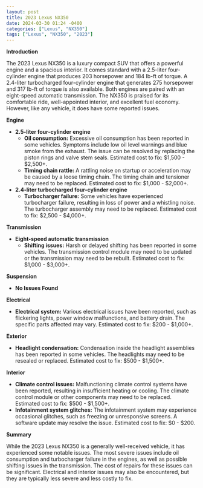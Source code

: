 ```yaml
---
layout: post
title: 2023 Lexus NX350
date: 2024-03-30 01:24 -0400
categories: ["Lexus", "NX350"]
tags: ["Lexus", "NX350", "2023"]
---
```

**Introduction**

The 2023 Lexus NX350 is a luxury compact SUV that offers a powerful engine and a spacious interior. It comes standard with a 2.5-liter four-cylinder engine that produces 203 horsepower and 184 lb-ft of torque. A 2.4-liter turbocharged four-cylinder engine that generates 275 horsepower and 317 lb-ft of torque is also available. Both engines are paired with an eight-speed automatic transmission. The NX350 is praised for its comfortable ride, well-appointed interior, and excellent fuel economy. However, like any vehicle, it does have some reported issues.

**Engine**

* **2.5-liter four-cylinder engine**
    * **Oil consumption:** Excessive oil consumption has been reported in some vehicles. Symptoms include low oil level warnings and blue smoke from the exhaust. The issue can be resolved by replacing the piston rings and valve stem seals. Estimated cost to fix: $1,500 - $2,500+.
    * **Timing chain rattle:** A rattling noise on startup or acceleration may be caused by a loose timing chain. The timing chain and tensioner may need to be replaced. Estimated cost to fix: $1,000 - $2,000+.
* **2.4-liter turbocharged four-cylinder engine**
    * **Turbocharger failure:** Some vehicles have experienced turbocharger failure, resulting in loss of power and a whistling noise. The turbocharger assembly may need to be replaced. Estimated cost to fix: $2,500 - $4,000+.

**Transmission**

* **Eight-speed automatic transmission**
    * **Shifting issues:** Harsh or delayed shifting has been reported in some vehicles. The transmission control module may need to be updated or the transmission may need to be rebuilt. Estimated cost to fix: $1,000 - $3,000+.

**Suspension**

* **No Issues Found**

**Electrical**

* **Electrical system:** Various electrical issues have been reported, such as flickering lights, power window malfunctions, and battery drain. The specific parts affected may vary. Estimated cost to fix: $200 - $1,000+.

**Exterior**

* **Headlight condensation:** Condensation inside the headlight assemblies has been reported in some vehicles. The headlights may need to be resealed or replaced. Estimated cost to fix: $500 - $1,500+.

**Interior**

* **Climate control issues:** Malfunctioning climate control systems have been reported, resulting in insufficient heating or cooling. The climate control module or other components may need to be replaced. Estimated cost to fix: $500 - $1,500+.
* **Infotainment system glitches:** The infotainment system may experience occasional glitches, such as freezing or unresponsive screens. A software update may resolve the issue. Estimated cost to fix: $0 - $200.

**Summary**

While the 2023 Lexus NX350 is a generally well-received vehicle, it has experienced some notable issues. The most severe issues include oil consumption and turbocharger failure in the engines, as well as possible shifting issues in the transmission. The cost of repairs for these issues can be significant. Electrical and interior issues may also be encountered, but they are typically less severe and less costly to fix.
